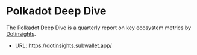 # Polkadot Deep Dive

The Polkadot Deep Dive is a quarterly report on key ecosystem metrics by [Dotinsights](/tools/explorers/dotinsights).

- URL: https://dotinsights.subwallet.app/